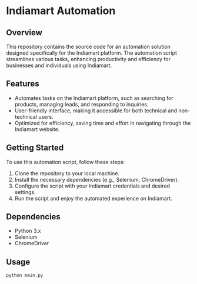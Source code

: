 # Indiamart Automation

## Overview
This repository contains the source code for an automation solution designed specifically for the Indiamart platform. The automation script streamlines various tasks, enhancing productivity and efficiency for businesses and individuals using Indiamart.

## Features
- Automates tasks on the Indiamart platform, such as searching for products, managing leads, and responding to inquiries.
- User-friendly interface, making it accessible for both technical and non-technical users.
- Optimized for efficiency, saving time and effort in navigating through the Indiamart website.

## Getting Started
To use this automation script, follow these steps:
1. Clone the repository to your local machine.
2. Install the necessary dependencies (e.g., Selenium, ChromeDriver).
3. Configure the script with your Indiamart credentials and desired settings.
4. Run the script and enjoy the automated experience on Indiamart.

## Dependencies
- Python 3.x
- Selenium
- ChromeDriver

## Usage
```bash
python main.py
